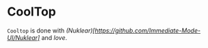 # CoolTop

`Cooltop` is done with _(Nuklear)[https://github.com/Immediate-Mode-UI/Nuklear]_ and _love_.
